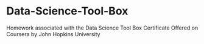 # Data-Science-Tool-Box
Homework associated with the Data Science Tool Box Certificate Offered on Coursera by John Hopkins University
